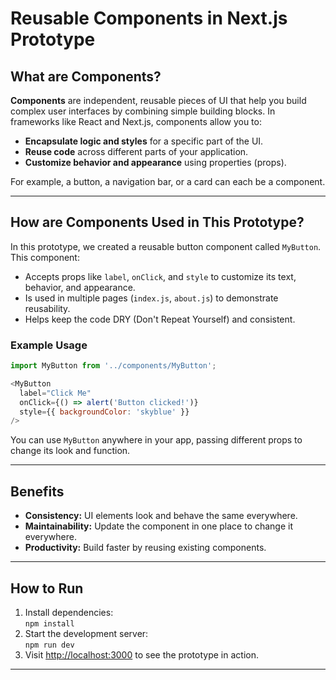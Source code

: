 # Reusable Components in Next.js Prototype

## What are Components?

**Components** are independent, reusable pieces of UI that help you build complex user interfaces by combining simple building blocks. In frameworks like React and Next.js, components allow you to:

- **Encapsulate logic and styles** for a specific part of the UI.
- **Reuse code** across different parts of your application.
- **Customize behavior and appearance** using properties (props).

For example, a button, a navigation bar, or a card can each be a component.

---

## How are Components Used in This Prototype?

In this prototype, we created a reusable button component called `MyButton`. This component:

- Accepts props like `label`, `onClick`, and `style` to customize its text, behavior, and appearance.
- Is used in multiple pages (`index.js`, `about.js`) to demonstrate reusability.
- Helps keep the code DRY (Don't Repeat Yourself) and consistent.

### Example Usage

```javascript
import MyButton from '../components/MyButton';

<MyButton
  label="Click Me"
  onClick={() => alert('Button clicked!')}
  style={{ backgroundColor: 'skyblue' }}
/>
```

You can use `MyButton` anywhere in your app, passing different props to change its look and function.

---

## Benefits

- **Consistency:** UI elements look and behave the same everywhere.
- **Maintainability:** Update the component in one place to change it everywhere.
- **Productivity:** Build faster by reusing existing components.

---

## How to Run

1. Install dependencies:  
   `npm install`
2. Start the development server:  
   `npm run dev`
3. Visit [http://localhost:3000](http://localhost:3000) to see the prototype in action.

---